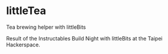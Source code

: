 # littleTea

Tea brewing helper with littleBits

Result of the Instructables Build Night with littleBits at the
Taipei Hackerspace.
